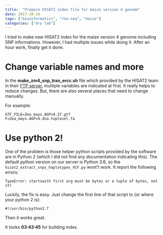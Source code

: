 ```yaml
---
title:  "Prepare HISAT2 index file for maize version 4 genome"
date: 2017-10-24
tags: ["bioinformatics", "rna-seq", "maize"]
categories: ["dry lab"]
---
```


I tried to make new HISAT2 index for the maize version 4 genome including SNP informations. However, I had multiple issues while doing it. After an hour work, finally get it done.

<!--more-->

# Change variable names and more

In the **make_zm4_snp_tran_ercc.sh** file which provided by the HISAT2 team in their [FTP server](ftp://ftp.ccb.jhu.edu/pub/infphilo/hisat2/data), multiple variables are indicated at first. It really helps to reduce changes. But, there are also several places that need to change manually.

For example:

```
GTF_FILE=Zea_mays.AGPv4.37.gtf
F=Zea_mays.AGPv4.dna.toplevel.fa
```

# Use python 2!

One of the problem is those helper python scripts provided by the software are in Python 2 (which I did not find any documentation indicating this). The default python version on our server is Python 3.6, so the `hisat2_extract_snps_haplotypes_VCF.py` wont't work. It report the following errors:

```
TypeError: startswith first arg must be bytes or a tuple of bytes, not str
```

Luckily, the fix is easy. Just change the first line of that script to (or where your python 2 is):

```
#!/usr/bin/python2.7
```

Then it works great.

It tooks **03:43:45** for building index.

